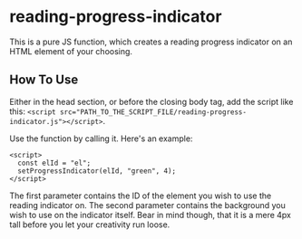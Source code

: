 # reading-progress-indicator
This is a pure JS function, which creates a reading progress indicator on an HTML element of your choosing.

## How To Use
Either in the head section, or before the closing body tag, add the script like this:
`<script src="PATH_TO_THE_SCRIPT_FILE/reading-progress-indicator.js"></script>`.

Use the function by calling it. Here's an example:

```
<script>
  const elId = "el";
  setProgressIndicator(elId, "green", 4);
</script>
```

The first parameter contains the ID of the element you wish to use the reading indicator on. 
The second parameter contains the background you wish to use on the indicator itself. Bear in mind though, that it is a mere 4px tall before you let your creativity run loose.
